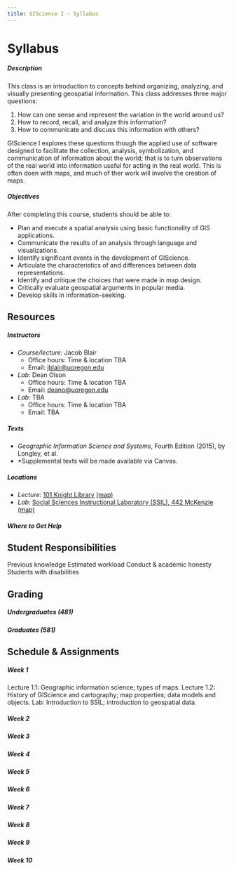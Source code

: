 ```yaml
---
title: GIScience I - Syllabus
---
```

# Syllabus

##### Description

This class is an introduction to concepts behind organizing, analyzing, and visually presenting geospatial information. This class addresses three major questions:
1. How can one sense and represent the variation in the world around us?
2. How to record, recall, and analyze this information?
3. How to communicate and discuss this information with others?

GIScience I explores these questions though the applied use of software designed to facilitate the collection, analysis, symbolization, and communication of information about the world; that is to turn observations of the real world into information useful for acting in the real world. This is often doen with maps, and much of ther work will involve the creation of maps.

##### Objectives

After completing this course, students should be able to:

* Plan and execute a spatial analysis using basic functionality of GIS applications.
* Communicate the results of an analysis through language and visualizations.
* Identify significant events in the development of GIScience.
* Articulate the characteristics of and differences between data representations.
* Identify and critique the choices that were made in map design.
* Critically evaluate geospatial arguments in popular media.
* Develop skills in information-seeking.


## Resources

##### Instructors

* *Course/lecture:* Jacob Blair
    - Office hours: Time & location TBA
    - Email: jblair@uoregon.edu
* *Lab:* Dean Olson
    - Office hours: Time & location TBA
    - Email: deano@uoregon.edu
* *Lab:* TBA
    - Office hours: Time & location TBA
    - Email: TBA

##### Texts

* *Geographic Information Science and Systems*, Fourth Edition (2015), by Longley, et al.
* *Supplemental texts will be made available via Canvas.

##### Locations

* *Lecture:* [101 Knight Library](https://library.uoregon.edu/classrooms/101LIB) [(map)](https://map.uoregon.edu/5980f3a0b)
* *Lab:* [Social Sciences Instructional Laboratory (SSIL), 442 McKenzie](https://ssil.uoregon.edu/) [(map)](https://map.uoregon.edu/e11e8713c)

##### Where to Get Help


## Student Responsibilities
Previous knowledge
Estimated workload
Conduct & academic honesty
Students with disabilities


## Grading

##### Undergraduates (481)

##### Graduates (581)


## Schedule & Assignments

##### Week 1
Lecture 1.1: Geographic information science; types of maps.
Lecture 1.2: History of GIScience and cartography; map properties; data models and objects.
Lab: Introduction to SSIL; introduction to geospatial data.

##### Week 2

##### Week 3

##### Week 4

##### Week 5

##### Week 6

##### Week 7

##### Week 8

##### Week 9

##### Week 10

